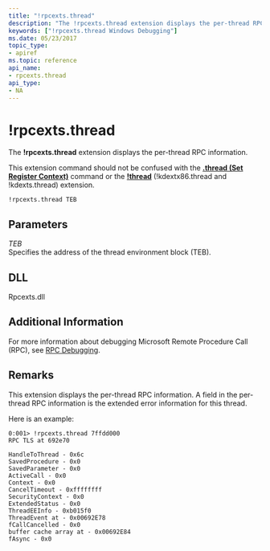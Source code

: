 ```yaml
---
title: "!rpcexts.thread"
description: "The !rpcexts.thread extension displays the per-thread RPC information.This extension command should not be confused with the .thread command."
keywords: ["!rpcexts.thread Windows Debugging"]
ms.date: 05/23/2017
topic_type:
- apiref
ms.topic: reference
api_name:
- rpcexts.thread
api_type:
- NA
---
```


# !rpcexts.thread

The **!rpcexts.thread** extension displays the per-thread RPC information.

This extension command should not be confused with the [**.thread (Set Register Context)**](-thread--set-register-context-.md) command or the [**!thread**](-thread.md) (!kdextx86.thread and !kdexts.thread) extension.

```dbgcmd
!rpcexts.thread TEB
```

## Parameters

<span id="_______TEB______"></span><span id="_______teb______"></span> *TEB*   
Specifies the address of the thread environment block (TEB).

## DLL

Rpcexts.dll

## Additional Information

For more information about debugging Microsoft Remote Procedure Call (RPC), see [RPC Debugging](../debugger/rpc-debugging.md).

## Remarks

This extension displays the per-thread RPC information. A field in the per-thread RPC information is the extended error information for this thread.

Here is an example:

```dbgcmd
0:001> !rpcexts.thread 7ffdd000
RPC TLS at 692e70

HandleToThread - 0x6c
SavedProcedure - 0x0
SavedParameter - 0x0
ActiveCall - 0x0
Context - 0x0
CancelTimeout - 0xffffffff
SecurityContext - 0x0
ExtendedStatus - 0x0
ThreadEEInfo - 0xb015f0
ThreadEvent at - 0x00692E78
fCallCancelled - 0x0
buffer cache array at - 0x00692E84
fAsync - 0x0
```
